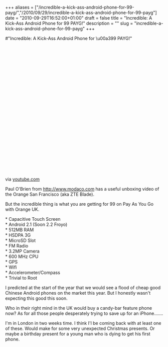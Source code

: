 +++
aliases = ["/incredible-a-kick-ass-android-phone-for-99-payg/","/2010/09/29/incredible-a-kick-ass-android-phone-for-99-payg"]
date = "2010-09-29T16:52:00+01:00"
draft = false
title = "Incredible: A Kick-Ass Android Phone for 99 PAYG!"
description = ""
slug = "incredible-a-kick-ass-android-phone-for-99-payg"
+++

#"Incredible: A Kick-Ass Android Phone for \u00a399 PAYG!"


 <div class="posterous_bookmarklet_entry">
 <object height="417" width="500"><param name="movie" value="http://www.youtube.com/v/ka-46iUwAbw&hl=en&fs=1" /><param name="wmode" value="window" /><param name="allowFullScreen" value="true" /><param name="allowscriptaccess" value="always" /><embed allowfullscreen="true" src="http://www.youtube.com/v/ka-46iUwAbw&hl=en&fs=1" wmode="window" allowscriptaccess="always" type="application/x-shockwave-flash" height="417" width="500"></embed></object>

<div class="posterous_quote_citation">via <a href="http://www.youtube.com/watch?v=ka-46iUwAbw">youtube.com</a></div>
 <p>Paul O'Brien from <a href="http://www.modaco.com">http://www.modaco.com</a> has a useful unboxing video of the Orange San Francisco (aka ZTE Blade). 
</p><p>But the incredible thing is what you are getting for 99 on Pay As You Go with Orange UK.
</p><p>* Capacitive Touch Screen
<br />* Android 2.1 (Soon 2.2 Froyo)
<br />* 512MB RAM
<br />* HSDPA 3G
<br />* MicroSD Slot
<br />* FM Radio
<br />* 3.2MP Camera
<br />* 600 MHz CPU
<br />* GPS
<br />* Wifi
<br />* Accelerometer/Compass
<br />* Trivial to Root
</p><p>I predicted at the start of the year that we would see a flood of cheap good Chinese Android phones on the market this year. But I honestly wasn't expecting this good this soon.
</p><p>Who in their right mind in the UK would buy a candy-bar feature phone now? As for all those people desperately trying to save up for an iPhone.......
</p><p>I'm in London in two weeks time. I think I'l be coming back with at least one of these. Would make for some very unexpected Christmas presents. Or maybe a birthday present for a young man who is dying to get his first phone.</p></div>
 